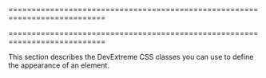 ===========================================================================
<!--handmade--><!--/handmade-->
===========================================================================

<!--shortDescription-->
This section describes the DevExtreme CSS classes you can use to define the appearance of an element.
<!--/shortDescription-->

<!--fullDescription-->

<!--/fullDescription-->
